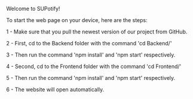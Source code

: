 Welcome to SUPotify!

To start the web page on your device, here are the steps:

1 - Make sure that you pull the newest version of our project from GitHub.

2 - First, cd to the Backend folder with the command 'cd Backend/'

3 - Then run the command 'npm install' and 'npm start' respectively.

4 - Second, cd to the Frontend folder with the command 'cd Frontend/'

5 - Then run the command 'npm install' and 'npm start' respectively.

6 - The website will open automatically.

